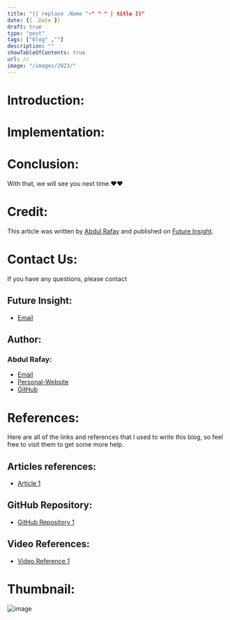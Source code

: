 ```yaml
---
title: "{{ replace .Name "-" " " | title }}"
date: {{ .Date }}
draft: true
type: "post"
tags: ["blog" ,""]
description: ""
showTableOfContents: true
url: //
image: "/images/2023/"
---
```


# Introduction:

# Implementation: 

# Conclusion:
With that, we will see you next time.❤️❤️

# Credit:
This article was written by [Abdul Rafay](https://rafay99.info) and published on [Future Insight](https://futureinsight.blog).

# Contact Us: 
If you have any questions, please contact
## Future Insight:
- [Email](mailto:fututeinsight@gmail.com)
## Author:
### Abdul Rafay:
- [Email](mailto:99marafay@gmail.com)
- [Personal-Website](https://rafay99.info)
- [GitHub](github.com/rafay99-epic) 

# References:
Here are all of the links and references that I used to write this blog, so feel free to visit them to get some more help.
## Articles references:
- [Article 1]()

## GitHub Repository:
- [GitHub Repository 1]()

## Video References:
- [Video Reference 1]()
# Thumbnail:
![image](/images/2023/)


